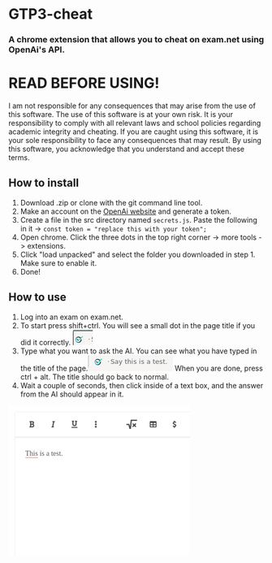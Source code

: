 # GTP3-cheat
### A chrome extension that allows you to cheat on exam.net using OpenAi's API.
# READ BEFORE USING!
I am not responsible for any consequences that may arise from the use of this software. The use of this software is at your own risk. It is your responsibility to comply with all relevant laws and school policies regarding academic integrity and cheating. If you are caught using this software, it is your sole responsibility to face any consequences that may result. By using this software, you acknowledge that you understand and accept these terms.


## How to install
1. Download .zip or clone with the git command line tool.
2. Make an account on the [OpenAi website](https://beta.openai.com/account/api-keys) and generate a token.
3. Create a file in the src directory named `secrets.js`. Paste the following in it -> `const token = "replace this with your token";`
2. Open chrome. Click the three dots in the top right corner -> more tools -> extensions.
3. Click "load unpacked" and select the folder you downloaded in step 1. Make sure to enable it.
4. Done!

## How to use
1. Log into an exam on exam.net.
2. To start press shift+ctrl. You will see a small dot in the page title if you did it correctly.
![localImage](images/dot.png)
3. Type what you want to ask the AI. You can see what you have typed in the title of the page.![localImage](images/title.png) When you are done, press ctrl + alt. The title should go back to normal.
4. Wait a couple of seconds, then click inside of a text box, and the answer from the AI should appear in it.

![localImage](images/answer.png)
